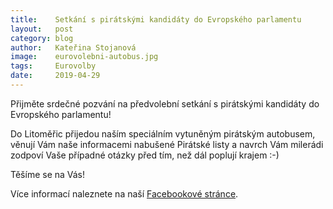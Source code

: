 ```yaml
---
title:	  Setkání s pirátskými kandidáty do Evropského parlamentu
layout:	  post
category: blog
author:	  Kateřina Stojanová
image:	  eurovolebni-autobus.jpg
tags:	  Eurovolby
date:	  2019-04-29
---
```


Přijměte srdečné pozvání na předvolební setkání s pirátskými kandidáty do Evropského parlamentu!

Do Litoměřic přijedou naším speciálním vytuněným pirátským autobusem, věnují Vám naše informacemi nabušené Pirátské listy a navrch Vám milerádi zodpoví Vaše případné otázky před tím, než dál poplují krajem :-) 

Těšíme se na Vás!

Více informací naleznete na naší [Facebookové stránce](https://www.facebook.com/events/390621821666893/).
